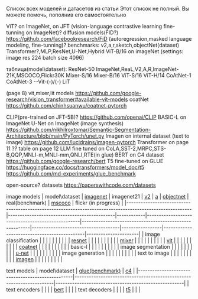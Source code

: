 Список всех моделей и датасетов из статьи
Этот список не полный. Вы можете помочь, пополнив его самостоятельно

ViT? on ImageNet, on JFT
(vision-language contrastive learning fine-tunning on ImageNet)?
diffusion models(FID?) https://github.com/facebookresearch/FiD
(autoregression,masked language modeling, fine-tunning)?
benchmarks: v2,a,r,sketch,objectNet(dataset)
Transformer?,MLP,ResNet,U-Net,Hybrid
ViT-B/16 on imageNet (settings: image res 224 batch size 4096)

таблица(model\dataset):
ResNet-50 ImageNet,ReaL,V2,A,R,ImageNet-21K,MSCOCO,Flickr30K
Mixer-S/16
Mixer-B/16
ViT-S/16
ViT-H/14
CoAtNet-1
CoAtNet-3
--Vit-(-)/(-)
LiT

(page 8)
vit,mixer,lit models https://github.com/google-research/vision_transformer#available-vit-models
coatNet https://github.com/chinhsuanwu/coatnet-pytorch

CLIP(pre-trained on JFT-5B)? https://github.com/openai/CLIP
BASIC-L on ImageNet
U-Net on ImageNet (image synthesis) https://github.com/nikhilroxtomar/Semantic-Segmentation-Architecture/blob/main/PyTorch/unet.py
Imagen on internal dataset (text to image) https://github.com/lucidrains/imagen-pytorch
Transformer on page 11 ??
table on page 12 LLM fine tuned on CoLA,SST-2,MRPC,STS-B,QQP,MNLI-m,MNLI-mm,QNLI,RTE(in glue)
BERT on C4 dataset https://github.com/google-research/bert
T5 fine-tuned on GLUE https://huggingface.co/docs/transformers/model_doc/t5
https://github.com/md-experiments/glue_benchmark

open-source? datasets https://paperswithcode.com/datasets

image models
| model\dataset                                                                                           | [imagenet](https://image-net.org/index.php) | imagenet21 | [v2](https://github.com/modestyachts/ImageNetV2) | [a](https://github.com/hendrycks/natural-adv-examples) | [objectnet](https://objectnet.dev/) | real(benchmark) | [mscoco](https://cocodataset.org/#download) | flickr (in progress) |
|---------------------------------------------------------------------------------------------------------|---------------------------------------------|------------|--------------------------------------------------|--------------------------------------------------------|-------------------------------------|-----------------|---------------------------------------------|----------------------|
| image classification                                                                                    |                                             |            |                                                  |                                                        |                                     |                 |                                             |                      |
| [resnet](https://huggingface.co/facebook/detr-resnet-50)                                                |                                             |            |                                                  |                                                        |                                     |                 |                                             |                      |
| [mixer](https://github.com/google-research/vision_transformer)                                          |                                             |            |                                                  |                                                        |                                     |                 |                                             |                      |
| [vit](https://github.com/google-research/vision_transformer)                                            |                                             |            |                                                  |                                                        |                                     |                 |                                             |                      |
| [coatnet](https://huggingface.co/timm/coatnet_1_rw_224.sw_in1k)                                         |                                             |            |                                                  |                                                        |                                     |                 |                                             |                      |
| basic-l                                                                                                 |                                             |            |                                                  |                                                        |                                     |                 |                                             |                      |
| image segmentation                                                                                      |                                             |            |                                                  |                                                        |                                     |                 |                                             |                      |
| [u-net](https://github.com/nikhilroxtomar/Semantic-Segmentation-Architecture/blob/main/PyTorch/unet.py) |                                             |            |                                                  |                                                        |                                     |                 |                                             |                      |
| image generation                                                                                        |                                             |            |                                                  |                                                        |                                     |                 |                                             |                      |
| text to image                                                                                           |                                             |            |                                                  |                                                        |                                     |                 |                                             |                      |
| [imagen](https://github.com/lucidrains/imagen-pytorch)                                                  |                                             |            |                                                  |                                                        |                                     |                 |                                             |                      |


text models
| model\dataset                                    | [glue(benchmark)](https://github.com/md-experiments/glue_benchmark) | [c4](https://www.tensorflow.org/datasets/catalog/c4) |
|--------------------------------------------------|---------------------------------------------------------------------|------------------------------------------------------|
| text encoders                                    |                                                                     |                                                      |
| [bert](https://huggingface.co/bert-base-uncased) |                                                                     |                                                      |
| text decoders                                    |                                                                     |                                                      |
| [t5](https://huggingface.co/t5-base)             |                                                                     |                                                      |
